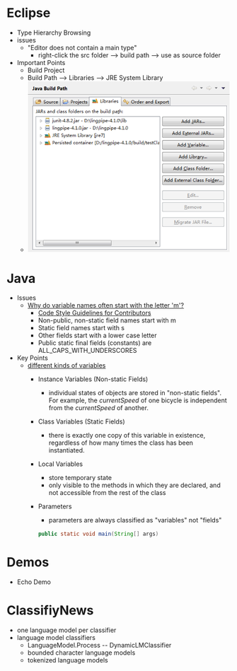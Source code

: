 Eclipse
===
* Type Hierarchy Browsing
* issues
	* "Editor does not contain a main type"
		* right-click the src folder --> build path --> use as source folder
* Important Points
	* Build Project
	* Build Path --> Libraries --> JRE System Library
	* ![](images/Java_build_path.png)

Java
===
* Issues
	* [Why do variable names often start with the letter 'm'?](http://stackoverflow.com/questions/4237469/why-do-variable-names-often-start-with-the-letter-m)
		* [Code Style Guidelines for Contributors](http://source.android.com/source/code-style.html#follow-field-naming-conventions)
		* Non-public, non-static field names start with m
		* Static field names start with s
		* Other fields start with a lower case letter
		* Public static final fields (constants) are ALL_CAPS_WITH_UNDERSCORES
* Key Points
	* [different kinds of variables](http://docs.oracle.com/javase/tutorial/java/nutsandbolts/variables.html)
		* Instance Variables (Non-static Fields)
			* individual states of objects are stored in "non-static fields". For example, the _currentSpeed_ of one bicycle is independent from the _currentSpeed_ of another.
		* Class Variables (Static Fields)
			* there is exactly one copy of this variable in existence, regardless of how many times the class has been instantiated. 
		* Local Variables
			* store temporary state
			* only visible to the methods in which they are declared, and not accessible from the rest of the class
		* Parameters
			* parameters are always classified as "variables" not "fields"
			
			```java
			public static void main(String[] args)
			```
Demos
===
* Echo Demo

ClassifiyNews
===
* one language model per classifier
* language model classifiers
	* LanguageModel.Process -- DynamicLMClassifier
	* bounded character language models
	* tokenized language models

